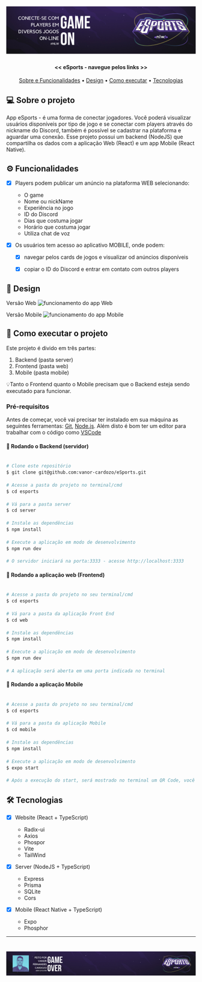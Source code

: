 <h1 align="center">
    <img alt="NextLevelWeek eSports" title="eSports" src="banner_readme_eSports.png"/>
</h1>

<h4 align="center"> 
	<< eSports - navegue pelos links >>
</h4>

<p align="center">
 <a href="#-sobre-o-projeto">Sobre e Funcionalidades</a> •
 <a href="#-design">Design</a> •
 <a href="#-como-executar-o-projeto">Como executar</a> • 
 <a href="#-tecnologias">Tecnologias</a> 
</p>


## 💻 Sobre o projeto

App eSports - é uma forma de conectar jogadores. Você poderá visualizar usuários disponíveis por tipo de jogo e se conectar com players através do nickname do Discord, também é possível se cadastrar na plataforma e aguardar uma conexão. Esse projeto possui um backend (NodeJS) que compartilha os dados com a aplicação Web (React) e um app Mobile (React Native).


## ⚙️ Funcionalidades

- [x] Players podem publicar um anúncio na plataforma WEB selecionando:
    - O game
    - Nome ou nickName
    - Experiência no jogo
    - ID do Discord
    - Dias que costuma jogar
    - Horário que costuma jogar
    - Utiliza chat de voz
    
- [x] Os usuários tem acesso ao aplicativo MOBILE, onde podem:
  - [x] navegar pelos cards de jogos e visualizar od anúncios disponíveis 
  - [x] copiar o ID do Discord e entrar em contato com outros players
  
  
## 🎨 Design

Versão Web
<img alt="funcionamento do app Web" title="web" src="eSports_Web.gif"/>

Versão Mobile
<img alt="funcionamento do app Mobile" title="mobile" src="eSports_Mobile.gif"/>

## 🚀 Como executar o projeto

Este projeto é divido em três partes:
1. Backend (pasta server) 
2. Frontend (pasta web)
3. Mobile (pasta mobile)

💡Tanto o Frontend quanto o Mobile precisam que o Backend esteja sendo executado para funcionar.

### Pré-requisitos

Antes de começar, você vai precisar ter instalado em sua máquina as seguintes ferramentas:
[Git](https://git-scm.com), [Node.js](https://nodejs.org/en/). 
Além disto é bom ter um editor para trabalhar com o código como [VSCode](https://code.visualstudio.com/)

#### 🎲 Rodando o Backend (servidor)

```bash

# Clone este repositório
$ git clone git@github.com:vanor-cardozo/eSports.git

# Acesse a pasta do projeto no terminal/cmd
$ cd esports

# Vá para a pasta server
$ cd server

# Instale as dependências
$ npm install

# Execute a aplicação em modo de desenvolvimento
$ npm run dev

# O servidor iniciará na porta:3333 - acesse http://localhost:3333 

```

#### 🧭 Rodando a aplicação web (Frontend)

```bash

# Acesse a pasta do projeto no seu terminal/cmd
$ cd esports

# Vá para a pasta da aplicação Front End
$ cd web

# Instale as dependências
$ npm install

# Execute a aplicação em modo de desenvolvimento
$ npm run dev

# A aplicação será aberta em uma porta indicada no terminal

```

#### 🚀 Rodando a aplicação Mobile

```bash

# Acesse a pasta do projeto no seu terminal/cmd
$ cd esports

# Vá para a pasta da aplicação Mobile
$ cd mobile

# Instale as dependências
$ npm install

# Execute a aplicação em modo de desenvolvimento
$ expo start

# Após a execução do start, será mostrado no terminal um QR Code, você pode escanear esse código com seu celular (baixe na loja do seu celular o app Expo Go).

```

## 🛠 Tecnologias

- [x] Website (React + TypeScript)
    - Radix-ui
    - Axios
    - Phospor
    - Vite
    - TailWind
    
 - [x] Server (NodeJS + TypeScript)
    - Express
    - Prisma
    - SQLite
    - Cors

 - [x] Mobile (React Native + TypeScript)
    - Expo
    - Phosphor
---

<h1 align="center">
    <img alt="Rodapé com imagem e nome do autor Vanor Cardozo" title="eSports" src="footer_vanor_eSports.png"/>
</h1>
